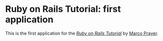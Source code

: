 # Ruby on Rails Tutorial: first application

This is the first application for the
[*Ruby on Rails Tutorial*](http://railstutorial.org/)
by [Marco Prayer](http://canyoufixmycomputer.com/).